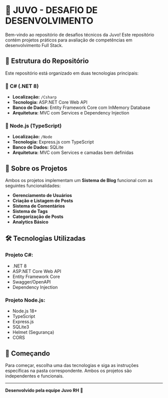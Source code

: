 # 🚀 JUVO - DESAFIO DE DESENVOLVIMENTO

Bem-vindo ao repositório de desafios técnicos da Juvo! Este repositório contém projetos práticos para avaliação de competências em desenvolvimento Full Stack.

## 📂 Estrutura do Repositório

Este repositório está organizado em duas tecnologias principais:

### 🔷 **C# (.NET 8)**
- **Localização:** `/Csharp`
- **Tecnologia:** ASP.NET Core Web API
- **Banco de Dados:** Entity Framework Core com InMemory Database
- **Arquitetura:** MVC com Services e Dependency Injection

### 🔶 **Node.js (TypeScript)**
- **Localização:** `/Node`
- **Tecnologia:** Express.js com TypeScript
- **Banco de Dados:** SQLite
- **Arquitetura:** MVC com Services e camadas bem definidas

## 🎯 Sobre os Projetos

Ambos os projetos implementam um **Sistema de Blog** funcional com as seguintes funcionalidades:

- **Gerenciamento de Usuários**
- **Criação e Listagem de Posts**
- **Sistema de Comentários**
- **Sistema de Tags**
- **Categorização de Posts**
- **Analytics Básico**

## 🛠️ Tecnologias Utilizadas

### **Projeto C#:**
- .NET 8
- ASP.NET Core Web API
- Entity Framework Core
- Swagger/OpenAPI
- Dependency Injection

### **Projeto Node.js:**
- Node.js 18+
- TypeScript
- Express.js
- SQLite3
- Helmet (Segurança)
- CORS

## 🏁 Começando

Para começar, escolha uma das tecnologias e siga as instruções específicas na pasta correspondente. Ambos os projetos são independentes e funcionais.

---

**Desenvolvido pela equipe Juvo RH** 💼